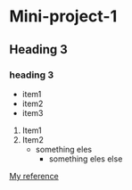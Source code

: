 # Mini-project-1

## Heading 3

### heading 3

- item1
- item2
- item3

1. Item1
2. Item2
    - something eles
        - something eles else

[My reference](http://www.google.com)
<img src= " ">
